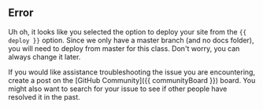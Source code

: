 ## Error

Uh oh, it looks like you selected the option to deploy your site from the `{{ deploy }}` option. Since we only have a master branch (and no docs folder), you will need to deploy from master for this class. Don't worry, you can always change it later.

If you would like assistance troubleshooting the issue you are encountering, create a post on the [GitHub Community]({{ communityBoard }}) board. You might also want to search for your issue to see if other people have resolved it in the past.